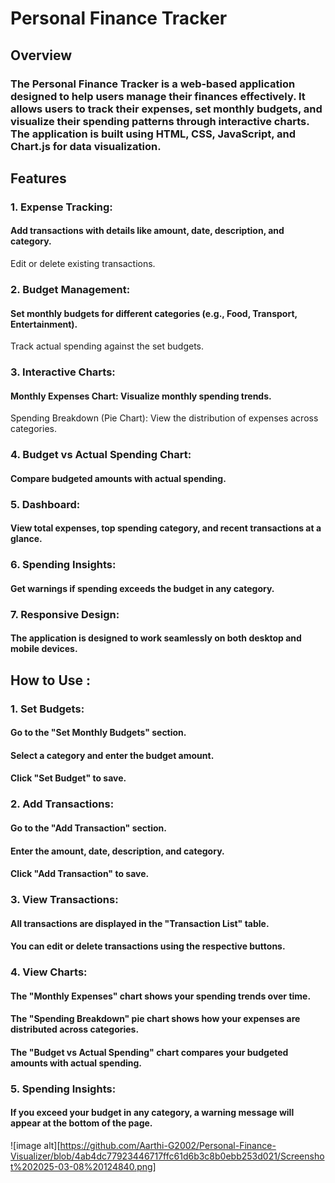 # Personal Finance Tracker

## Overview
###    The Personal Finance Tracker is a web-based application designed to help users manage their finances effectively. It allows users to track their expenses, set monthly budgets, and visualize their spending patterns through interactive charts. The application is built using HTML, CSS, JavaScript, and Chart.js for data visualization.

## Features 

###  1. Expense Tracking:

#### Add transactions with details like amount, date, description, and category.
  Edit or delete existing transactions.

### 2. Budget Management:

#### Set monthly budgets for different categories (e.g., Food, Transport, Entertainment).
Track actual spending against the set budgets.

### 3. Interactive Charts:

#### Monthly Expenses Chart: Visualize monthly spending trends.
Spending Breakdown (Pie Chart): View the distribution of expenses across categories.

### 4. Budget vs Actual Spending Chart: 

#### Compare budgeted amounts with actual spending.

### 5. Dashboard:

#### View total expenses, top spending category, and recent transactions at a glance.

### 6. Spending Insights:

#### Get warnings if spending exceeds the budget in any category.

### 7. Responsive Design:

#### The application is designed to work seamlessly on both desktop and mobile devices.

## How to Use :

### 1. Set Budgets:

#### Go to the "Set Monthly Budgets" section.
#### Select a category and enter the budget amount.
#### Click "Set Budget" to save.

### 2. Add Transactions:

#### Go to the "Add Transaction" section.
#### Enter the amount, date, description, and category.
#### Click "Add Transaction" to save.

### 3. View Transactions:

#### All transactions are displayed in the "Transaction List" table.
#### You can edit or delete transactions using the respective buttons.

### 4. View Charts:

#### The "Monthly Expenses" chart shows your spending trends over time.
#### The "Spending Breakdown" pie chart shows how your expenses are distributed across categories.
#### The "Budget vs Actual Spending" chart compares your budgeted amounts with actual spending.

### 5. Spending Insights:

#### If you exceed your budget in any category, a warning message will appear at the bottom of the page.


![image alt][https://github.com/Aarthi-G2002/Personal-Finance-Visualizer/blob/4ab4dc77923446717ffc61d6b3c8b0ebb253d021/Screenshot%202025-03-08%20124840.png]
